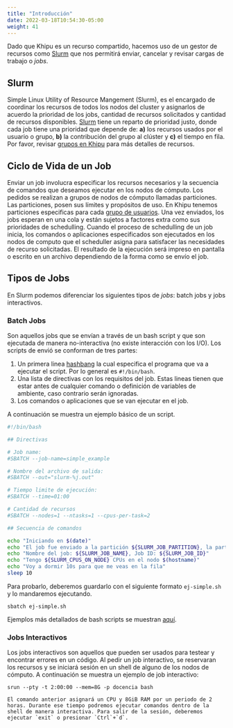 ```yaml
---
title: "Introducción"
date: 2022-03-18T10:54:30-05:00
weight: 41
---
```




Dado que Khipu es un recurso compartido, hacemos uso de un gestor de recursos como [Slurm](https://slurm.schedmd.com/documentation.html) que nos permitirá  enviar, cancelar y revisar cargas de trabajo o *jobs*.


## Slurm
Simple Linux Utility of Resource Mangement (Slurm), es el encargado de coordinar los recursos de todos los nodos del cluster y asignarlos de acuerdo la prioridad de los jobs, cantidad de recursos solicitados y cantidad de recursos disponibles. [Slurm](https://slurm.schedmd.com/documentation.html) tiene un reparto de prioridad justo, donde cada job tiene una prioridad que depende de: **a)** los recursos usados por el usuario o grupo, **b)** la contribución del grupo al clúster y **c)** el tiempo en fila. Por favor, revisar [grupos en Khipu](/cuentas/cuentas_del_cluster/) para más detalles de recursos.

## Ciclo de Vida de un Job


Enviar un job involucra especificar los recursos necesarios y la secuencia de comandos que deseamos ejecutar en los nodos de cómputo. Los pedidos se realizan a grupos de nodos de cómputo llamadas particiones. Las particiones, posen sus límites y propósitos de uso. En Khipu tenemos particiones especificas para cada [grupo de usuarios](/cuentas/cuentas_del_cluster/). Una vez enviados, los jobs esperan en una cola y están sujetos a factores extra como sus prioridades de schedulling. Cuando el proceso de schedulling de un job inicia, los comandos o aplicaciones especificados son ejecutados en los nodos de computo que el scheduller asigna para satisfacer las necesidades de recurso solicitadas. El resultado de la ejecución será impreso en pantalla o escrito en un archivo dependiendo de la forma como se envío el job.

## Tipos de Jobs

En Slurm podemos diferenciar los siguientes tipos de *jobs*: batch jobs y jobs interactivos.

### Batch Jobs

Son aquellos jobs que se envían a través de un bash script y que son ejecutada de manera no-interactiva (no existe interacción con los I/O). Los scripts de envió se conforman de tres partes:

1. Un primera linea [hashbang](https://en.wikipedia.org/wiki/Shebang_(Unix)) la cual especifica el programa que va a ejecutar el script. Por lo general es `#!/bin/bash`.
2. Una lista de directivas con los requisitos del job. Estas lineas tienen que estar antes de cualquier comando o definición de variables de ambiente, caso contrario serán ignoradas.
3. Los comandos o aplicaciones que se van ejecutar en el job.

A continuación se muestra un ejemplo básico de un script.

```bash
#!/bin/bash

## Directivas

# Job name:
#SBATCH --job-name=simple_example 

# Nombre del archivo de salida:
#SBATCH --out="slurm-%j.out"

# Tiempo limite de ejecución:
#SBATCH --time=01:00

# Cantidad de recursos
#SBATCH --nodes=1 --ntasks=1 --cpus-per-task=2 

## Secuencia de comandos

echo "Iniciando en $(date)"
echo "El job fue enviado a la partición ${SLURM_JOB_PARTITION}, la partición por defecto es ${SLURM_CLUSTER_NAME}"
echo "Nombre del job: ${SLURM_JOB_NAME}, Job ID: ${SLURM_JOB_ID}"
echo "Tengo ${SLURM_CPUS_ON_NODE} CPUs en el nodo $(hostname)"
echo "Voy a dormir 10s para que me veas en la fila"
sleep 10 
```
Para probarlo, deberemos guardarlo con el siguiente formato `ej-simple.sh` y lo mandaremos ejecutando.

```shell
sbatch ej-simple.sh
```

Ejemplos más detallados de bash scripts se muestran [aquí](guia-de-usuario/ejecutando_trabajos/enviar_jobs/).

### Jobs Interactivos

Los jobs interactivos son aquellos que pueden ser usados para testear y encontrar errores en un código. Al pedir un job interactivo, se reservaran los recursos y se iniciará sesión en un shell de alguno de los nodos de cómputo. A continuación se muestra un ejemplo de job interactivo:

```shell
srun --pty -t 2:00:00 --mem=8G -p docencia bash

El comando anterior asignará un CPU y 8GiB RAM por un periodo de 2 horas. Durante ese tiempo podremos ejecutar comandos dentro de la shell de manera interactiva. Para salir de la sesión, deberemos ejecutar `exit` o presionar `Ctrl`+`d`.

```
